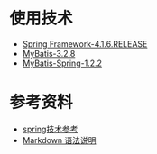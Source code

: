 
# 使用技术
* [Spring Framework-4.1.6.RELEASE](http://spring.io/ "Spring")
* [MyBatis-3.2.8](https://github.com/mybatis/mybatis-3/releases/tag/mybatis-3.2.8 "MyBatis")
* [MyBatis-Spring-1.2.2](https://mybatis.github.io/spring/index.html "MyBatis-Spring")

# 参考资料
* [spring技术参考](http://blog.csdn.net/Evankaka/article/category/3073841 "CSDN-林炳文Evankaka")
* [Markdown 语法说明](http://wowubuntu.com/markdown/#link "Markdown 语法说明 (简体中文版)")

